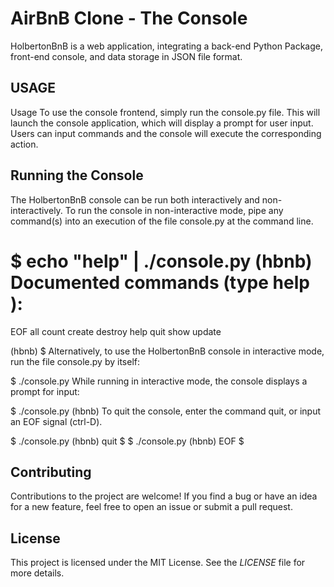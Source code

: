 # AirBnB Clone - The Console

HolbertonBnB is a web application, integrating a back-end Python Package, front-end console, and data storage in JSON file format.

## USAGE

Usage To use the console frontend, simply run the console.py file.
This will launch the console application, which will display a prompt for user input.
Users can input commands and the console will execute the corresponding action.

## Running the Console

The HolbertonBnB console can be run both interactively and non-interactively. To run the console in non-interactive mode, pipe any command(s) into an execution of the file console.py at the command line.

$ echo "help" | ./console.py
(hbnb)
Documented commands (type help <topic>):
========================================
EOF all count create destroy help quit show update

(hbnb)
$
Alternatively, to use the HolbertonBnB console in interactive mode, run the file console.py by itself:

$ ./console.py
While running in interactive mode, the console displays a prompt for input:

$ ./console.py
(hbnb)
To quit the console, enter the command quit, or input an EOF signal (ctrl-D).

$ ./console.py
(hbnb) quit
$
$ ./console.py
(hbnb) EOF
$

## Contributing

Contributions to the project are welcome!
If you find a bug or have an idea for a new feature, feel free to open an issue or submit a pull request.

## License

This project is licensed under the MIT License.
See the *LICENSE* file for more details.
